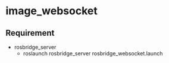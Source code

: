 # image_websocket

##  Requirement
- rosbridge_server
    - roslaunch rosbridge_server rosbridge_websocket.launch
